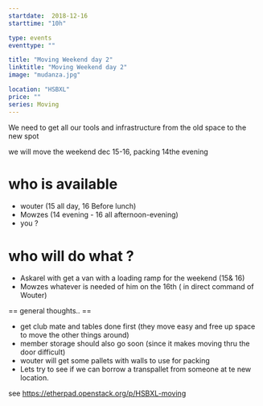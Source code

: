```yaml
---
startdate:  2018-12-16
starttime: "10h"

type: events
eventtype: ""

title: "Moving Weekend day 2"
linktitle: "Moving Weekend day 2"
image: "mudanza.jpg"

location: "HSBXL"
price: ""
series: Moving
---
```



We need to get all our tools and infrastructure from the old space to the new spot 

we will move the weekend dec 15-16, packing 14the evening 

# who is available

- wouter (15 all day, 16 Before lunch)  
- Mowzes (14 evening  - 16 all afternoon-evening)  
- you ?  

# who will do what ?

- Askarel with get a van with a loading ramp for the weekend (15& 16)  
- Mowzes whatever is needed of him  on the 16th ( in direct command of Wouter)  



== general thoughts.. ==

- get club mate and tables done first (they move easy and free up space to move the other things around) 
- member storage should also go soon (since it makes moving thru the door difficult) 
- wouter will get some pallets with walls to use for packing 
- Lets try to see if we can borrow a transpallet from someone at te new location. 

see https://etherpad.openstack.org/p/HSBXL-moving
